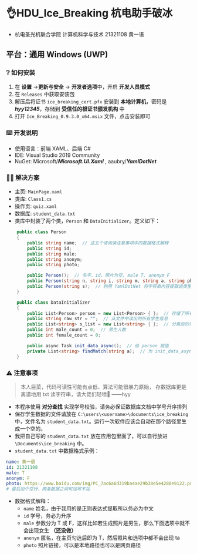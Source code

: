 # 👌HDU_Ice_Breaking 杭电助手破冰

- 杭电圣光机联合学院  计算机科学与技术  21321108  黄一语
## 平台：通用 Windows (UWP)
### ❔ 如何安装
1. 在 **设置** ->**更新与安全** -> **开发者选项**中，开启 **开发人员模式**
2. 在 `Releases` 中获取安装包
3. 解压后将证书 `ice_breaking_cert.pfx` 安装到 **本地计算机**，密码是 ***hyy12345***，存储到 **受信任的根证书颁发机构** 中
4. 打开 `Ice_Breaking_0.9.3.0_x64.msix` 文件，点击安装即可
### ⌨️ 开发说明
- 使用语言：前端 XAML、后端 C#
- IDE: Visual Studio 2019 Community
- NuGet: Microsoft/***Microsoft.UI.Xaml***   ,  aaubry/***YamlDotNet***
### 🐱‍💻 解决方案
- 主页: `MainPage.xaml`
- 类库: `Class1.cs`
- 操作页: `quiz.xaml`
- 数据库: `student_data.txt`
- 类库中封装了两个类，`Person` 和 `DataInitializer`。定义如下：
```cs
    public class Person
    {
        public string name;  // 这五个请阅读注意事项中的数据格式解释
        public string id;
        public string male;
        public string anonym;
        public string photo;

        public Person();  // 名字、id、照片为空, male T, anonym F
        public Person(string n, string i, string m, string a, string ph);
        public Person(string s);  // 利用 YamlDotNet 将字符串内容提取进类里
    }
```
```cs
    public class DataInitializer
    {
        public List<Person> person = new List<Person> { };  // 存储了所有学生信息
        public string raw_str = "";  // 从文件中读出的所有学生信息
        public List<string> s_list = new List<string> { };  // 分离后的学生信息，传给 Person(string s)
        public int male_count = 0;  // 男生人数
        public int female_count = 0;

        public async Task init_data_async();  // 给 person 赋值
        private List<string> findMatch(string a);  // 为 init_data_async() 服务，从 raw_str 分离出一堆字符串
    }
```
### ⚠️ 注意事项
> 本人巨菜，代码可读性可能有点低、算法可能很暴力原始，
> 存数据库更是离谱地用 txt 读字符串，请大佬们轻喷🥲
> ——hyy
- 本程序使用 **对分查找** 实现学号校验，请务必保证数据库文档中学号升序排列
- 保存学生数据的文件请放在 `C:\users\<username>\documents\ice_breaking` 中，文件名为 `student_data.txt`。运行一次软件应该会自动在那个路径里生成一个空的。
- 我把自己写的 `student_data.txt` 放在应用包里面了，可以自行放进 `\Documents\ice_breaking` 中。
- `student_data.txt` 中数据格式示例：
```yaml
name: 黄一语
id: 21321108
male: T
anonym: F
photo: https://www.baidu.com/img/PC_7ac6a6d319ba4ae29b38e5e4280e9122.png
# 最后加个空行，两条数据之间可加可不加
```
- 数据格式解释：
  - `name` 姓名，由于我用的是正则表达式提取所以务必为中文
  - `id` 学号，务必为升序
  - `male` 参数分为 T 或 F，这样比如若生成照片是男生，那么下面选项中就不会出现女生 **（还没做）**
  - `anonym` 匿名，在主页勾选后即为 T，然后照片和选项中都不会出现 ta
  - `photo` 照片链接，可以是本地路径也可以是网页路径
